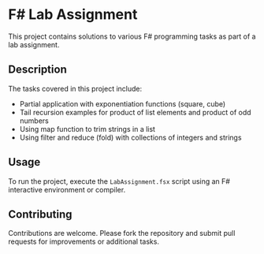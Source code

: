 # F# Lab Assignment

This project contains solutions to various F# programming tasks as part of a lab assignment.

## Description

The tasks covered in this project include:
- Partial application with exponentiation functions (square, cube)
- Tail recursion examples for product of list elements and product of odd numbers
- Using map function to trim strings in a list
- Using filter and reduce (fold) with collections of integers and strings

## Usage

To run the project, execute the `LabAssignment.fsx` script using an F# interactive environment or compiler.

## Contributing

Contributions are welcome. Please fork the repository and submit pull requests for improvements or additional tasks.

